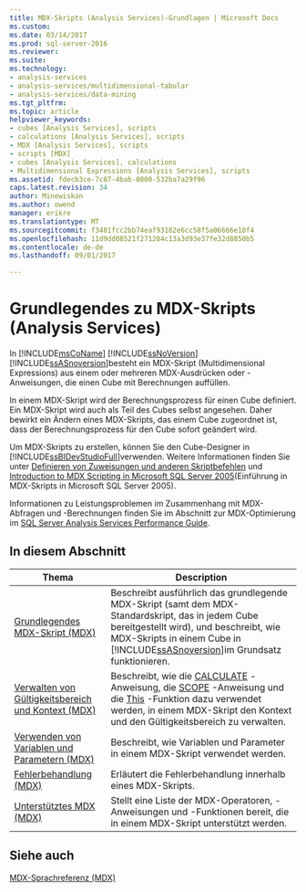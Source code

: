 ```yaml
---
title: MDX-Skripts (Analysis Services)-Grundlagen | Microsoft Docs
ms.custom: 
ms.date: 03/14/2017
ms.prod: sql-server-2016
ms.reviewer: 
ms.suite: 
ms.technology:
- analysis-services
- analysis-services/multidimensional-tabular
- analysis-services/data-mining
ms.tgt_pltfrm: 
ms.topic: article
helpviewer_keywords:
- cubes [Analysis Services], scripts
- calculations [Analysis Services], scripts
- MDX [Analysis Services], scripts
- scripts [MDX]
- cubes [Analysis Services], calculations
- Multidimensional Expressions [Analysis Services], scripts
ms.assetid: fdecb3ce-7c87-4bab-8000-532ba7a29f96
caps.latest.revision: 34
author: Minewiskan
ms.author: owend
manager: erikre
ms.translationtype: MT
ms.sourcegitcommit: f3481fcc2bb74eaf93182e6cc58f5a06666e10f4
ms.openlocfilehash: 11d9dd08521f271284c13a3d93e37fe32d8850b5
ms.contentlocale: de-de
ms.lasthandoff: 09/01/2017

---
```

# <a name="mdx-scripting-fundamentals-analysis-services"></a>Grundlegendes zu MDX-Skripts (Analysis Services)
  In [!INCLUDE[msCoName](../../../includes/msconame-md.md)] [!INCLUDE[ssNoVersion](../../../includes/ssnoversion-md.md)] [!INCLUDE[ssASnoversion](../../../includes/ssasnoversion-md.md)]besteht ein MDX-Skript (Multidimensional Expressions) aus einem oder mehreren MDX-Ausdrücken oder -Anweisungen, die einen Cube mit Berechnungen auffüllen.  
  
 In einem MDX-Skript wird der Berechnungsprozess für einen Cube definiert. Ein MDX-Skript wird auch als Teil des Cubes selbst angesehen. Daher bewirkt ein Ändern eines MDX-Skripts, das einem Cube zugeordnet ist, dass der Berechnungsprozess für den Cube sofort geändert wird.  
  
 Um MDX-Skripts zu erstellen, können Sie den Cube-Designer in [!INCLUDE[ssBIDevStudioFull](../../../includes/ssbidevstudiofull-md.md)]verwenden. Weitere Informationen finden Sie unter [Definieren von Zuweisungen und anderen Skriptbefehlen](../../../analysis-services/multidimensional-models/define-assignments-and-other-script-commands.md) und [Introduction to MDX Scripting in Microsoft SQL Server 2005](http://go.microsoft.com/fwlink/?LinkId=81892)(Einführung in MDX-Skripts in Microsoft SQL Server 2005).  
  
 Informationen zu Leistungsproblemen im Zusammenhang mit MDX-Abfragen und -Berechnungen finden Sie im Abschnitt zur MDX-Optimierung im [SQL Server Analysis Services Performance Guide](http://go.microsoft.com/fwlink/p/?LinkId=399050).  
  
## <a name="in-this-section"></a>In diesem Abschnitt  
  
|Thema|Description|  
|-----------|-----------------|  
|[Grundlegendes MDX-Skript &#40;MDX&#41;](../../../analysis-services/multidimensional-models/mdx/the-basic-mdx-script-mdx.md)|Beschreibt ausführlich das grundlegende MDX-Skript (samt dem MDX-Standardskript, das in jedem Cube bereitgestellt wird), und beschreibt, wie MDX-Skripts in einem Cube in [!INCLUDE[ssASnoversion](../../../includes/ssasnoversion-md.md)]im Grundsatz funktionieren.|  
|[Verwalten von Gültigkeitsbereich und Kontext &#40;MDX&#41;](../../../analysis-services/multidimensional-models/mdx/managing-scope-and-context-mdx.md)|Beschreibt, wie die [CALCULATE](../../../mdx/mdx-scripting-calculate.md) -Anweisung, die [SCOPE](../../../mdx/mdx-scripting-scope.md) -Anweisung und die [This](../../../mdx/this-mdx.md) -Funktion dazu verwendet werden, in einem MDX-Skript den Kontext und den Gültigkeitsbereich zu verwalten.|  
|[Verwenden von Variablen und Parametern &#40;MDX&#41;](../../../analysis-services/multidimensional-models/mdx/using-variables-and-parameters-mdx.md)|Beschreibt, wie Variablen und Parameter in einem MDX-Skript verwendet werden.|  
|[Fehlerbehandlung &#40;MDX&#41;](../../../analysis-services/multidimensional-models/mdx/error-handling-mdx.md)|Erläutert die Fehlerbehandlung innerhalb eines MDX-Skripts.|  
|[Unterstütztes MDX &#40;MDX&#41;](../../../analysis-services/multidimensional-models/mdx/supported-mdx-mdx.md)|Stellt eine Liste der MDX-Operatoren, -Anweisungen und -Funktionen bereit, die in einem MDX-Skript unterstützt werden.|  
  
## <a name="see-also"></a>Siehe auch  
 [MDX-Sprachreferenz &#40;MDX&#41;](../../../mdx/mdx-language-reference-mdx.md)  
  
  
